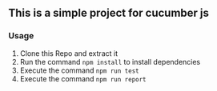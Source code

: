 ## This is a simple project for cucumber js

### Usage
1. Clone this Repo and extract it
2. Run the command `npm install` to install dependencies
3. Execute the command `npm run test`
4. Execute the command `npm run report`
